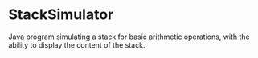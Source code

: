 # StackSimulator
Java program simulating a stack for basic arithmetic operations,
with the ability to display the content of the stack. 
